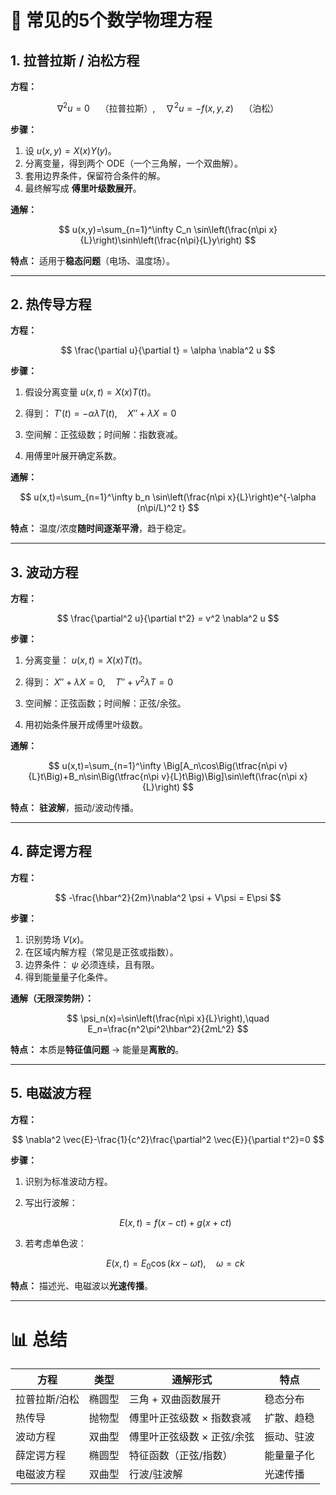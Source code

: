 
# 📘 常见的5个数学物理方程

## 1. **拉普拉斯 / 泊松方程**

**方程：**

$$
\nabla^2 u = 0 \quad \text{（拉普拉斯）}, \quad \nabla^2 u = -f(x,y,z) \quad \text{（泊松）}
$$

**步骤：**

1. 设 $u(x,y)=X(x)Y(y)$。
2. 分离变量，得到两个 ODE（一个三角解，一个双曲解）。
3. 套用边界条件，保留符合条件的解。
4. 最终解写成 **傅里叶级数展开**。

**通解：**

$$
u(x,y)=\sum_{n=1}^\infty C_n \sin\left(\frac{n\pi x}{L}\right)\sinh\left(\frac{n\pi}{L}y\right)
$$

**特点：**
适用于**稳态问题**（电场、温度场）。

---

## 2. **热传导方程**

**方程：**

$$
\frac{\partial u}{\partial t} = \alpha \nabla^2 u
$$

**步骤：**

1. 假设分离变量 $u(x,t)=X(x)T(t)$。
2. 得到： $T'(t)=-\alpha\lambda T(t),\quad X''+\lambda X=0$

3. 空间解：正弦级数；时间解：指数衰减。
4. 用傅里叶展开确定系数。

**通解：**

$$
u(x,t)=\sum_{n=1}^\infty b_n \sin\left(\frac{n\pi x}{L}\right)e^{-\alpha (n\pi/L)^2 t}
$$

**特点：**
温度/浓度**随时间逐渐平滑**，趋于稳定。

---

## 3. **波动方程**

**方程：**

$$
\frac{\partial^2 u}{\partial t^2} = v^2 \nabla^2 u
$$

**步骤：**

1. 分离变量： $u(x,t)=X(x)T(t)$。
2. 得到： $X''+\lambda X=0,\quad T''+v^2\lambda T=0$
   
4. 空间解：正弦函数；时间解：正弦/余弦。
5. 用初始条件展开成傅里叶级数。

**通解：**

$$
u(x,t)=\sum_{n=1}^\infty \Big[A_n\cos\Big(\tfrac{n\pi v}{L}t\Big)+B_n\sin\Big(\tfrac{n\pi v}{L}t\Big)\Big]\sin\left(\frac{n\pi x}{L}\right)
$$

**特点：**
**驻波解**，振动/波动传播。

---

## 4. **薛定谔方程**

**方程：**

$$
-\frac{\hbar^2}{2m}\nabla^2 \psi + V\psi = E\psi
$$

**步骤：**

1. 识别势场 $V(x)$。
2. 在区域内解方程（常见是正弦或指数）。
3. 边界条件： $\psi$ 必须连续，且有限。
4. 得到能量量子化条件。

**通解（无限深势阱）：**

$$
\psi_n(x)=\sin\left(\frac{n\pi x}{L}\right),\quad E_n=\frac{n^2\pi^2\hbar^2}{2mL^2}
$$

**特点：**
本质是**特征值问题** → 能量是**离散的**。

---

## 5. **电磁波方程**

**方程：**

$$
\nabla^2 \vec{E}-\frac{1}{c^2}\frac{\partial^2 \vec{E}}{\partial t^2}=0
$$

**步骤：**

1. 识别为标准波动方程。
2. 写出行波解：

   $$
   E(x,t)=f(x-ct)+g(x+ct)
   $$
3. 若考虑单色波：

   $$
   E(x,t)=E_0\cos(kx-\omega t),\quad \omega=ck
   $$

**特点：**
描述光、电磁波以**光速传播**。

---

# 📊 总结

| 方程      | 类型  | 通解形式            | 特点    |
| ------- | --- | --------------- | ----- |
| 拉普拉斯/泊松 | 椭圆型 | 三角 + 双曲函数展开     | 稳态分布  |
| 热传导     | 抛物型 | 傅里叶正弦级数 × 指数衰减  | 扩散、趋稳 |
| 波动方程    | 双曲型 | 傅里叶正弦级数 × 正弦/余弦 | 振动、驻波 |
| 薛定谔方程   | 椭圆型 | 特征函数（正弦/指数）     | 能量量子化 |
| 电磁波方程   | 双曲型 | 行波/驻波解          | 光速传播  |



